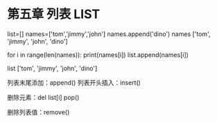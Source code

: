 # 第五章 列表 LIST

list=[]
names=['tom','jimmy','john']
names.append('dino')
names
['tom', 'jimmy', 'john', 'dino']

for i in range(len(names)):
  print(names[i])
  list.append(names[i])

list
['tom', 'jimmy', 'john', 'dino']

列表末尾添加：append()
列表开头插入：insert()

删除元素：del list[i]
pop()

删除列表值：remove()

